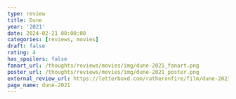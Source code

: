 ```yaml
---
type: review
title: Dune
year: '2021'
date: 2024-02-21 00:00:00
categories: [reviews, movies]
draft: false
rating: 4
has_spoilers: false
fanart_url: /thoughts/reviews/movies/img/dune-2021_fanart.png
poster_url: /thoughts/reviews/movies/img/dune-2021_poster.png
external_review_url: https://letterboxd.com/ratheronfire/film/dune-2021/
page_name: dune-2021
---
```


